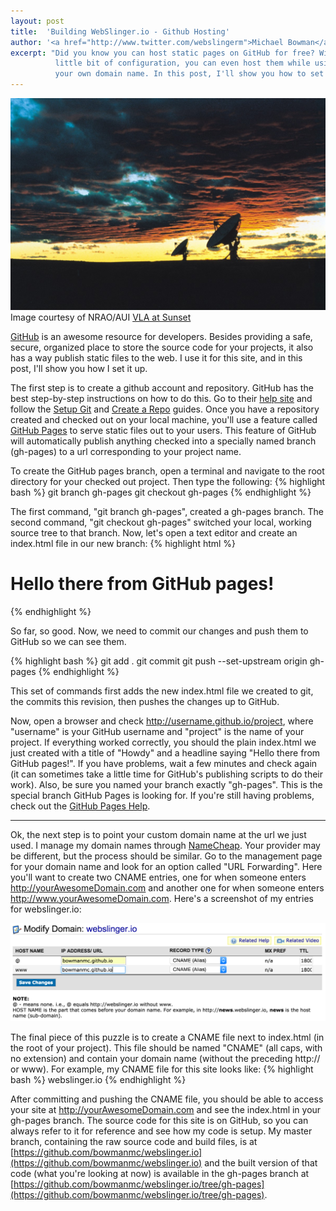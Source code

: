 ```yaml
---
layout: post
title:  'Building WebSlinger.io - Github Hosting'
author: '<a href="http://www.twitter.com/webslingerm">Michael Bowman</a>'
excerpt: "Did you know you can host static pages on GitHub for free? With a
          little bit of configuration, you can even host them while using
          your own domain name. In this post, I'll show you how to set it all up."
---
```


<div class="post-image">
    <img src="/assets/2015-vla.jpg" alt="Very Large Array" />
    <div class="credit">
        Image courtesy of NRAO/AUI
        <a href="http://images.nrao.edu/Telescopes/VLA/92">VLA at Sunset</a>
    </div>
</div>

<p class="typl8-drop-cap">
<a href="https://github.com">GitHub</a> is an awesome resource for developers.
Besides providing a safe, secure, organized place to store the source code for
your projects, it also has a way publish static files to the web.
I use it for this site, and in this post, I'll show you how I set it up.
</p>

The first step is to create a github account and repository.
GitHub has
the best step-by-step instructions on how to do this. Go to their
[help site](https://help.github.com)
and follow the
[Setup Git](https://help.github.com/articles/set-up-git) and
[Create a Repo](https://help.github.com/articles/create-a-repo) guides.
Once you have a repository created and checked out on your local machine, you'll
use a feature called
[GitHub Pages](https://help.github.com/articles/user-organization-and-project-pages/#project-pages)
to serve static files out to your users.
This feature of GitHub will automatically publish anything checked into a
specially named branch (gh-pages) to a url corresponding to your project name.

To create the GitHub pages branch, open a terminal and navigate to the root
directory for your checked out project. Then type the following:
{% highlight bash %}
git branch gh-pages
git checkout gh-pages
{% endhighlight %}

The first command, "git branch gh-pages", created a gh-pages branch. The second
command, "git checkout gh-pages" switched your local, working source tree to
that branch. Now, let's open a text editor and create an index.html file in
our new branch:
{% highlight html %}
<html>
    <head>
        <title>Howdy</title>
    </head>
    <body>
        <h1>Hello there from GitHub pages!</h1>
    </body>
</html>
{% endhighlight %}

So far, so good. Now, we need to commit our changes and push them to GitHub so
we can see them.

{% highlight bash %}
git add .
git commit
git push --set-upstream origin gh-pages
{% endhighlight %}

This set of commands first adds the new index.html file we created to git,
the commits this revision, then pushes the changes up to GitHub.

Now, open a browser and check http://username.github.io/project, where
"username" is your GitHub username and "project" is the name of your project.
If everything worked correctly, you should the plain index.html we just created
with a title of "Howdy" and a headline saying "Hello there from GitHub pages!".
If you have problems, wait a few minutes and check again (it can sometimes
take a little time for GitHub's publishing scripts to do their work). Also,
be sure you named your branch exactly "gh-pages". This is the special branch
GitHub Pages is looking for. If you're still having problems, check out
the [GitHub Pages Help](https://help.github.com/articles/user-organization-and-project-pages/#project-pages).

<hr />

Ok, the next step is to point your custom domain name at the url we just used.
I manage my domain names through [NameCheap](http://namecheap.com). Your
provider may be different, but the process should be similar. Go to the
management page for your domain name and look for an option called
"URL Forwarding". Here you'll want to create two CNAME entries, one for when
someone enters http://yourAwesomeDomain.com and another one for when
someone enters http://www.yourAwesomeDomain.com. Here's a screenshot of
my entries for webslinger.io:

<div class="post-image">
    <img src="/assets/2015-namecheap-webslinger-urlforwarding.png" alt="CNAME Entries" />
</div>

The final piece of this puzzle is to create a CNAME file next to index.html (in
the root of your project). This file should be named "CNAME" (all caps, with
no extension) and contain your domain name (without the preceding http:// or www).
For example, my CNAME file for this site looks like:
{% highlight bash %}
webslinger.io
{% endhighlight %}

After committing and pushing the CNAME file, you should be able to access your
site at http://yourAwesomeDomain.com and see the index.html in your gh-pages
branch. The source code for this site is on GitHub, so you can always refer
to it for reference and see how my code is setup. My master branch, containing
the raw source code and build files, is at
[https://github.com/bowmanmc/webslinger.io](https://github.com/bowmanmc/webslinger.io)
and the built version of that code (what you're looking at now) is available
in the gh-pages branch at
[https://github.com/bowmanmc/webslinger.io/tree/gh-pages](https://github.com/bowmanmc/webslinger.io/tree/gh-pages).
